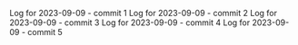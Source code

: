 Log for 2023-09-09 - commit 1
Log for 2023-09-09 - commit 2
Log for 2023-09-09 - commit 3
Log for 2023-09-09 - commit 4
Log for 2023-09-09 - commit 5
